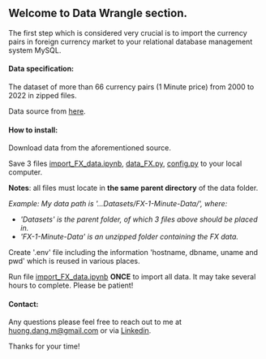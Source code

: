 ## Welcome to Data Wrangle section.

The first step which is considered very crucial is to import the currency pairs in foreign currency market to your relational database management system MySQL. 

#### Data specification:

The dataset of more than 66 currency pairs (1 Minute price) from 2000 to 2022 in zipped files.

Data source from [here](https://github.com/philipperemy/FX-1-Minute-Data/blob/master/README.md).

#### How to install:

Download data from the aforementioned source.

Save 3 files [import_FX_data.ipynb](https://github.com/huongmdang/QuantFinance/blob/main/FXData/src/import_FX_data.ipynb), [data_FX.py](https://github.com/huongmdang/QuantFinance/blob/main/FXData/src/data_FX.py), [config.py](https://github.com/huongmdang/QuantFinance/blob/main/FXData/src/config.py) to your local computer.

**Notes**: all files must locate in **the same parent directory** of the data folder.

*Example: My data path is '...Datasets/FX-1-Minute-Data/', where:*
- *'Datasets' is the parent folder, of which 3 files above should be placed in.*
- *'FX-1-Minute-Data' is an unzipped folder containing the FX data.*

Create '.env' file including the information 'hostname, dbname, uname and pwd' which is reused in various places.

Run file [import_FX_data.ipynb](https://github.com/huongmdang/QuantFinance/blob/main/FXData/src/import_FX_data.ipynb) **ONCE** to import all data. It may take several hours to complete. Please be patient! 

#### Contact:
Any questions please feel free to reach out to me at huong.dang.m@gmail.com or via [Linkedin](https://www.linkedin.com/in/huong-dang-bb589521/). 

Thanks for your time!

